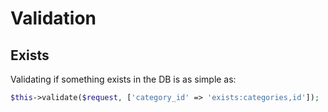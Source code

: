 # Validation

## Exists

Validating if something exists in the DB is as simple as:

```php
$this->validate($request, ['category_id' => 'exists:categories,id']);
```
